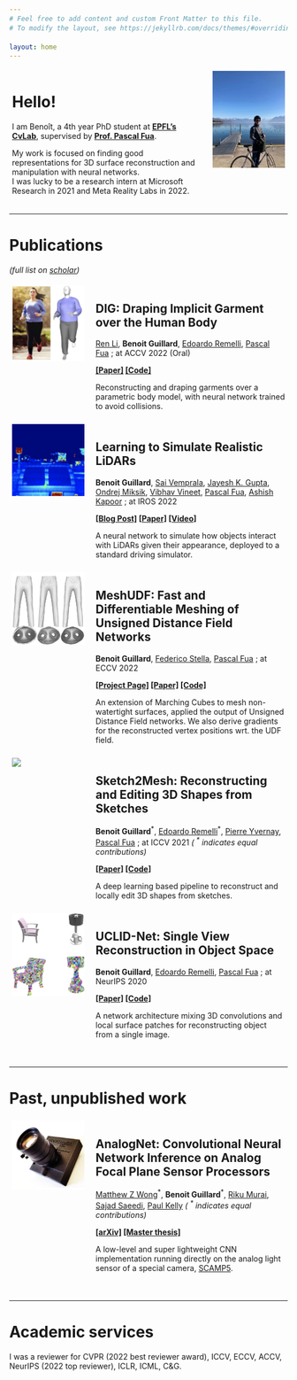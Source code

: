 ```yaml
---
# Feel free to add content and custom Front Matter to this file.
# To modify the layout, see https://jekyllrb.com/docs/themes/#overriding-theme-defaults

layout: home
---
```

<!-- -->
<style>
/* Split the screen in half */
.split {
    display: block;
    height: 100%;
    width: 50%;
  }
  
  /* Control the left side */
.left {
    float:left;
    margin:5px; 
}
  
/* Control the right side */
.right {
    float:right;
    margin:5px; 
}

.small {
	width: 26%; 
	/*width: 32%; */
}

.big {
	width: 68%;
}

</style>

<div>
    <div class="split right small">
        <div>
        <img id="pp" src="/assets/pp.jpg" />
        </div>
    </div>
    <div class="split left big">
    	<h1>Hello!</h1>
        <p>I am Benoît, a 4th year PhD student at <b><a href="http://cvlab.epfl.ch">EPFL’s CvLab</a></b>, supervised by <b><a href="https://people.epfl.ch/pascal.fua/bio?lang=en">Prof. Pascal Fua</a></b>.</p>
        <p>My work is focused on finding good representations for 3D surface reconstruction and manipulation with neural networks. 
        <br>I was lucky to be a research intern at Microsoft Research in 2021 and Meta Reality Labs in 2022.</p>
    </div>
</div>

<div style="clear: both;"> </div>

***

# Publications
*(full list on [scholar](https://scholar.google.com/citations?user=9c5ruhsAAAAJ&hl=en))*

<div>
    <div class="split left small">
        <div>
        <img id="pp" src="/assets/dig.jpg" />
        </div>
    </div>
    <div class="split right big">
    	<h2>DIG: Draping Implicit Garment over the Human Body</h2>
    	<p><a href="https://liren2515.github.io/page/">Ren Li</a>,
        <b>Benoit Guillard</b>, 
        <a href="https://scholar.google.com/citations?user=yz2P_aUAAAAJ&hl=en&oi=ao">Edoardo Remelli</a>,
        <a href="https://scholar.google.com/citations?user=kzFmAkYAAAAJ&hl=en&oi=ao">Pascal Fua</a> ; at ACCV 2022 (Oral)</p>
        <p><b>
        	<a href="https://arxiv.org/abs/2209.10845">[Paper]</a>
        	<a href="https://github.com/liren2515/DIG">[Code]</a>
        </b></p>
        <p>Reconstructing and draping garments over a parametric body model, with neural network trained to avoid collisions.</p>
    </div>
</div>

<div style="clear: both;"> </div>

<div>
    <div class="split left small">
        <div>
        <img id="pp" src="/assets/lidar.jpg" />
        </div>
    </div>
    <div class="split right big">
    	<h2>Learning to Simulate Realistic LiDARs</h2>
        <p><b>Benoit Guillard</b>, 
        <a href="https://scholar.google.com/citations?user=PnaHFhUAAAAJ&hl=en&oi=ao">Sai Vemprala</a>,
        <a href="https://scholar.google.com/citations?user=B3ywvIcAAAAJ&hl=en&oi=ao">Jayesh K. Gupta</a>,
        <a href="https://scholar.google.com/citations?user=Q5CBlNcAAAAJ&hl=en&oi=ao">Ondrej Miksik</a>,
        <a href="https://scholar.google.com/citations?user=E_UlAVQAAAAJ&hl=en&oi=ao">Vibhav Vineet</a>,
        <a href="https://scholar.google.com/citations?user=kzFmAkYAAAAJ&hl=en&oi=ao">Pascal Fua</a>,
        <a href="https://scholar.google.com/citations?user=4D1n8scAAAAJ&hl=en&oi=ao">Ashish Kapoor</a> ; at IROS 2022</p>
        <p><b>
        	<a href="https://www.microsoft.com/en-us/research/group/autonomous-systems-group-robotics/articles/data-driven-sensor-simulation-for-realistic-lidars/">[Blog Post]</a>
        	<a href="https://arxiv.org/abs/2209.10986">[Paper]</a>
        	<a href="https://youtu.be/Vd0UsiXEoFA">[Video]</a>
        </b></p>
        <p>A neural network to simulate how objects interact with LiDARs given their appearance, deployed to a standard driving simulator.</p>
    </div>
</div>

<div style="clear: both;"> </div>

<div>
    <div class="split left small">
        <div>
        <img id="pp" src="/assets/meshudf.jpg" />
        </div>
    </div>
    <div class="split right big">
    	<h2>MeshUDF: Fast and Differentiable Meshing of Unsigned Distance Field Networks</h2>
        <p><b>Benoit Guillard</b>, 
        <a href="https://scholar.google.com/citations?user=UxEI4sQAAAAJ&hl=en&oi=ao">Federico Stella</a>,
        <a href="https://scholar.google.com/citations?user=kzFmAkYAAAAJ&hl=en&oi=ao">Pascal Fua</a> ; at ECCV 2022</p>
        <p><b>
        	<a href="./meshudf/">[Project Page]</a>
        	<a href="https://arxiv.org/abs/2111.14549">[Paper]</a>
        	<a href="https://github.com/cvlab-epfl/MeshUDF">[Code]</a>
        </b></p>
        <p>An extension of Marching Cubes to mesh non-watertight surfaces, applied the output of Unsigned Distance Field networks. We also derive gradients for the reconstructed vertex positions wrt. the UDF field.</p>
    </div>
</div>

<div style="clear: both;"> </div>

<div>
    <div class="split left small">
        <div>
        <img id="pp" src="/assets/sketch2mesh.gif" />
        </div>
    </div>
    <div class="split right big">
    	<h2>Sketch2Mesh: Reconstructing and Editing 3D Shapes from Sketches</h2>
        <p><b>Benoit Guillard</b><sup>*</sup>, 
        <a href="https://scholar.google.com/citations?user=yz2P_aUAAAAJ&hl=en&oi=ao">Edoardo Remelli</a><sup>*</sup>,
        <a href="https://www.linkedin.com/in/pierre-yvernay-838a2016a/">Pierre Yvernay</a>,
        <a href="https://scholar.google.com/citations?user=kzFmAkYAAAAJ&hl=en&oi=ao">Pascal Fua</a> ; at ICCV 2021
      	<i>( <sup>*</sup> indicates equal contributions)</i></p>
        <p><b>
        	<a href="https://arxiv.org/abs/2104.00482">[Paper]</a>
        	<a href="https://github.com/cvlab-epfl/sketch2mesh">[Code]</a>
        </b></p>
        <p>A deep learning based pipeline to reconstruct and locally edit 3D shapes from sketches.</p>
    </div>
</div>

<div style="clear: both;"> </div>

<div>
    <div class="split left small">
        <div>
        <img id="pp" src="/assets/uclidnet.jpg" />
        </div>
    </div>
    <div class="split right big">
    	<h2>UCLID-Net: Single View Reconstruction in Object Space</h2>
        <p><b>Benoit Guillard</b>, 
        <a href="https://scholar.google.com/citations?user=yz2P_aUAAAAJ&hl=en&oi=ao">Edoardo Remelli</a>,
        <a href="https://scholar.google.com/citations?user=kzFmAkYAAAAJ&hl=en&oi=ao">Pascal Fua</a> ; at NeurIPS 2020</p>
        <p><b>
        	<a href="https://arxiv.org/abs/2006.03817">[Paper]</a>
        	<a href="https://github.com/cvlab-epfl/UCLID-Net">[Code]</a>
        </b></p>
        <p>A network architecture mixing 3D convolutions and local surface patches for reconstructing object from a single image.</p>
    </div>
</div>
<div style="clear: both;"> </div>
<br>

***
# Past, unpublished work

<div>
    <div class="split left small">
        <div>
        <img id="pp" src="/assets/scamp.jpg" />
        </div>
    </div>
    <div class="split right big">
        <h2>AnalogNet: Convolutional Neural Network Inference on Analog Focal Plane Sensor Processors</h2>
        <p><a href="https://scholar.google.com/citations?user=KsuL4YgAAAAJ&hl=en">Matthew Z Wong</a><sup>*</sup>,
        <b>Benoit Guillard</b><sup>*</sup>, 
        <a href="https://rmurai.co.uk/">Riku Murai</a>, 
        <a href="https://www.sajad-saeedi.ca/">Sajad Saeedi</a>, 
        <a href="https://www.doc.ic.ac.uk/~phjk/">Paul Kelly</a>
        <i>( <sup>*</sup> indicates equal contributions)</i></p>
        <p><b>
            <a href="https://arxiv.org/abs/2209.10845">[arXiv]</a>
            <a href="https://www.imperial.ac.uk/media/imperial-college/faculty-of-engineering/computing/public/1819-pg-projects/Optimising-convolutional-neural-networks-for-super-fast-inference-on-focal-plane-sensor-processor-arrays.pdf">[Master thesis]</a>
        </b></p>
        <p>A low-level and super lightweight CNN implementation running directly on the analog light sensor of a special camera, <a href="https://personalpages.manchester.ac.uk/staff/p.dudek/scamp/">SCAMP5</a>.</p>
    </div>
</div>

<div style="clear: both;"> </div>
<br>

***
# Academic services
I was a reviewer for CVPR (2022 best reviewer award), ICCV, ECCV, ACCV, NeurIPS (2022 top reviewer), ICLR, ICML, C&G.